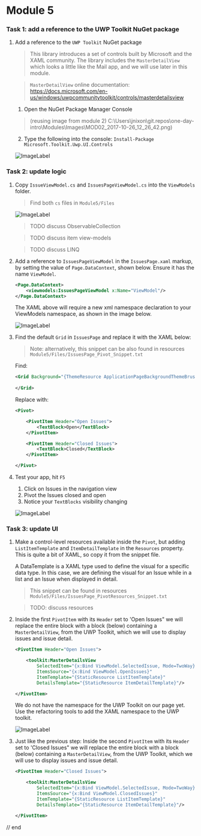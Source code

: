 # Module 5

### Task 1: add a reference to the UWP Toolkit NuGet package

1. Add a reference to the `UWP Toolkit` NuGet package 

    > This library introduces a set of controls built by Microsoft and the XAML community. The library includes the `MasterDetailView` which looks a little like the Mail app, and we will use later in this module. 

    > `MasterDetailView` online documentation: https://docs.microsoft.com/en-us/windows/uwpcommunitytoolkit/controls/masterdetailsview 

    1. Open the NuGet Package Manager Console
    
    > (reusing image from module 2) C:\Users\jnixon\git.repos\one-day-intro\Modules\Images\MOD02_2017-10-26_12_26_42.png)

    2. Type the following into the console: `Install-Package Microsoft.Toolkit.Uwp.UI.Controls`

    ![ImageLabel](./Images/MOD05_2017-10-26_17_10_02.png)

### Task 2: update logic

1. Copy `IssueViewModel.cs` and `IssuesPageViewModel.cs` into the `ViewModels` folder.

    > Find both `cs` files in `Module5/Files`

    ![ImageLabel](./Images/MOD05_2017-10-26_17_16_07.png)

    > TODO discuss ObservableCollection

    > TODO discuss item view-models

    > TODO discuss LINQ

1. Add a reference to `IssuesPageViewModel` in the `IssuesPage.xaml` markup, by setting the value of `Page.DataContext`, shown below. Ensure it has the name `ViewModel`.

    ```xml
    <Page.DataContext>
        <viewmodels:IssuesPageViewModel x:Name="ViewModel"/>
    </Page.DataContext> 
    ```

    The XAML above will require a new xml namespace declaration to your ViewModels namespace, as shown in the image below.

    ![ImageLabel](./Images/MOD05_2017-10-26_17_13_57.png)

1. Find the default `Grid` in `IssuesPage` and replace it with the XAML below:

    > Note: alternatively, this snippet can be also found in resources `Module5/Files/IssuesPage_Pivot_Snippet.txt`

    Find:  

    ```xml
    <Grid Background="{ThemeResource ApplicationPageBackgroundThemeBrush}">
      
    </Grid> 
    ```

    Replace with:

    ```xml
    <Pivot>

        <PivotItem Header="Open Issues">
            <TextBlock>Open</TextBlock>
        </PivotItem>

        <PivotItem Header="Closed Issues">
            <TextBlock>Closed</TextBlock>
        </PivotItem>

    </Pivot> 
    ```

1. Test your app, hit `F5`

    1. Click on Issues in the navigation view
    2. Pivot the Issues closed and open
    3. Notice your `TextBlocks` visibility changing

    ![ImageLabel](./Images/MOD05_2017-10-26_17_22_08.png)

### Task 3: update UI

1. Make a control-level resources available inside the `Pivot`, but adding `ListItemTemplate` and `ItemDetailTemplate` in the `Resources` property. This is quite a bit of XAML, so copy it from the snippet file.

    A DataTemplate is a XAML type used to define the visual for a specific data type. In this case, we are defining the visual for an Issue while in a list and an Issue when displayed in detail. 

    > This snippet can be  found in resources `Module5/Files/IssuesPage_PivotResources_Snippet.txt`

    > TODO: discuss resources

1. Inside the first `PivotItem` with its `Header` set to 'Open Issues" we will replace the entire block with a block (below) containing a `MasterDetailView`, from the UWP Toolkit, which we will use to display issues and issue detail. 

    ```xml
    <PivotItem Header="Open Issues">

        <toolkit:MasterDetailsView
            SelectedItem="{x:Bind ViewModel.SelectedIssue, Mode=TwoWay}"
            ItemsSource="{x:Bind ViewModel.OpenIssues}" 
            ItemTemplate="{StaticResource ListItemTemplate}"
            DetailsTemplate="{StaticResource ItemDetailTemplate}"/>

    </PivotItem>
    ```

    We do not have the namespace for the UWP Toolkit on our page yet. Use the refactoring tools to add the XAML namespace to the UWP toolkit.

    ![ImageLabel](./Images/MOD05_2017-10-26_17_29_26.png)

1. Just like the previous step: Inside the second `PivotItem` with its `Header` set to 'Closed Issues" we will replace the entire block with a block (below) containing a `MasterDetailView`, from the UWP Toolkit, which we will use to display issues and issue detail. 

    ```xml
    <PivotItem Header="Closed Issues">

        <toolkit:MasterDetailsView
            SelectedItem="{x:Bind ViewModel.SelectedIssue, Mode=TwoWay}"
            ItemsSource="{x:Bind ViewModel.ClosedIssues}" 
            ItemTemplate="{StaticResource ListItemTemplate}"
            DetailsTemplate="{StaticResource ItemDetailTemplate}"/>

    </PivotItem>
    ```

// end